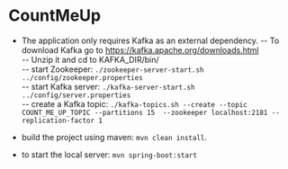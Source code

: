 # CountMeUp

- The application only requires Kafka as an external dependency.
-- To download Kafka go to https://kafka.apache.org/downloads.html  
-- Unzip it and cd to KAFKA_DIR/bin/  
-- start Zookeeper: `./zookeeper-server-start.sh ../config/zookeeper.properties`  
-- start Kafka server: `./kafka-server-start.sh ../config/server.properties`  
-- create a Kafka topic: `./kafka-topics.sh --create --topic COUNT_ME_UP_TOPIC --partitions 15  --zookeeper localhost:2181 --replication-factor 1`  


- build the project using maven: `mvn clean install`.  
- to start the local server: `mvn spring-boot:start`  
